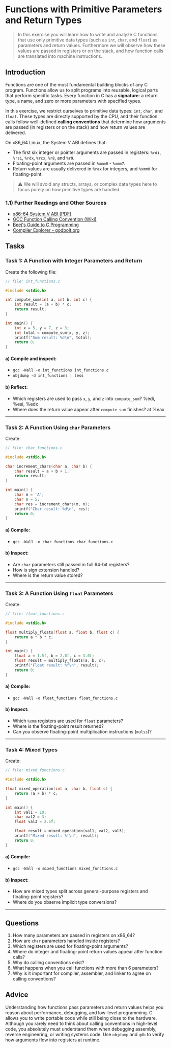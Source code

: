 <!---
{
  "id": "9264c227-8d04-4a33-bbc7-df86ba0e9a5a",
  "depends_on": ["a29aa0d7-e54c-4927-a4cc-0cd84f3b1032"],
  "author": "Stephan Bökelmann",
  "first_used": "2025-06-05",
  "keywords": ["C Functions", "Primitive Datatypes", "Calling Conventions", "Stack Frame", "Parameter Passing"]
}
--->

# Functions with Primitive Parameters and Return Types

> In this exercise you will learn how to write and analyze C functions that use only primitive data types (such as `int`, `char`, and `float`) as parameters and return values. Furthermore we will observe how these values are passed in registers or on the stack, and how function calls are translated into machine instructions.

## Introduction

Functions are one of the most fundamental building blocks of any C program. Functions allow us to split programs into reusable, logical parts that perform specific tasks. Every function in C has a **signature**: a return type, a name, and zero or more parameters with specified types.

In this exercise, we restrict ourselves to primitive data types: `int`, `char`, and `float`. These types are directly supported by the CPU, and their function calls follow well-defined **calling conventions** that determine how arguments are passed (in registers or on the stack) and how return values are delivered.

On x86\_64 Linux, the System V ABI defines that:

* The first six integer or pointer arguments are passed in registers: `%rdi`, `%rsi`, `%rdx`, `%rcx`, `%r8`, and `%r9`.
* Floating-point arguments are passed in `%xmm0` - `%xmm7`.
* Return values are usually delivered in `%rax` for integers, and `%xmm0` for floating-point.

> ⚠ We will avoid any structs, arrays, or complex data types here to focus purely on how primitive types are handled.

### 1.1) Further Readings and Other Sources

* [x86-64 System V ABI (PDF)](https://gitlab.com/x86-psABIs/x86-64-ABI/-/raw/master/x86-64-ABI.pdf)
* [GCC Function Calling Convention (Wiki)](https://wiki.osdev.org/System_V_ABI)
* [Beej's Guide to C Programming](https://beej.us/guide/bgc/)
* [Compiler Explorer - godbolt.org](https://godbolt.org/)

## Tasks

### Task 1: A Function with Integer Parameters and Return

Create the following file:

```c
// file: int_functions.c

#include <stdio.h>

int compute_sum(int a, int b, int c) {
    int result = (a + b) * c;
    return result;
}

int main() {
    int x = 5, y = 7, z = 3;
    int total = compute_sum(x, y, z);
    printf("Sum result: %d\n", total);
    return 0;
}
```

#### a) Compile and inspect:

* `gcc -Wall -o int_functions int_functions.c`
* `objdump -d int_functions | less`

#### b) Reflect:

* Which registers are used to pass `x`, `y`, and `z` into `compute_sum`? %edi, %esi, %edx
* Where does the return value appear after `compute_sum` finishes? at %eax

---

### Task 2: A Function Using `char` Parameters

Create:

```c
// file: char_functions.c

#include <stdio.h>

char increment_chars(char a, char b) {
    char result = a + b + 1;
    return result;
}

int main() {
    char m = 'A';
    char n = 5;
    char res = increment_chars(m, n);
    printf("Char result: %d\n", res);
    return 0;
}
```

#### a) Compile:

* `gcc -Wall -o char_functions char_functions.c`

#### b) Inspect:

* Are `char` parameters still passed in full 64-bit registers?
* How is sign extension handled?
* Where is the return value stored?

---

### Task 3: A Function Using `float` Parameters

Create:

```c
// file: float_functions.c

#include <stdio.h>

float multiply_floats(float a, float b, float c) {
    return a * b * c;
}

int main() {
    float a = 1.5f, b = 2.0f, c = 3.0f;
    float result = multiply_floats(a, b, c);
    printf("Float result: %f\n", result);
    return 0;
}
```

#### a) Compile:

* `gcc -Wall -o float_functions float_functions.c`

#### b) Inspect:

* Which `%xmm` registers are used for `float` parameters?
* Where is the floating-point result returned?
* Can you observe floating-point multiplication instructions (`mulss`)?

---

### Task 4: Mixed Types

Create:

```c
// file: mixed_functions.c

#include <stdio.h>

float mixed_operation(int a, char b, float c) {
    return (a + b) * c;
}

int main() {
    int val1 = 10;
    char val2 = 3;
    float val3 = 2.5f;

    float result = mixed_operation(val1, val2, val3);
    printf("Mixed result: %f\n", result);
    return 0;
}
```

#### a) Compile:

* `gcc -Wall -o mixed_functions mixed_functions.c`

#### b) Inspect:

* How are mixed types split across general-purpose registers and floating-point registers?
* Where do you observe implicit type conversions?

---

## Questions

1. How many parameters are passed in registers on x86\_64?
2. How are `char` parameters handled inside registers?
3. Which registers are used for floating-point arguments?
4. Where do integer and floating-point return values appear after function calls?
5. Why do calling conventions exist?
6. What happens when you call functions with more than 6 parameters?
7. Why is it important for compiler, assembler, and linker to agree on calling conventions?

## Advice

Understanding how functions pass parameters and return values helps you reason about performance, debugging, and low-level programming. C allows you to write portable code while still being close to the hardware. Although you rarely need to think about calling conventions in high-level code, you absolutely must understand them when debugging assembly, reverse engineering, or writing systems code. Use `objdump` and `gdb` to verify how arguments flow into registers at runtime.
